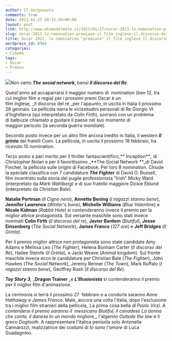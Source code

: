 ```yaml
---
author: Il Gorgonauta
comments: true
date: 2011-01-27 20:32:26+00:00
layout: post
link: http://www.atomodelmale.it/2011/01/27/oscar-2011-le-nomination-premiano-il-film-inglese-il-discorso-del-re/
slug: oscar-2011-le-nomination-premiano-il-film-inglese-il-discorso-del-re
title: Oscar 2011, le nomination "premiano" il film inglese Il discorso del Re.
wordpress_id: 8904
categories:
- Cinema
tags:
- Oscar
- Premio
---
```


[![](http://www.atomodelmale.it/wp-content/uploads/2011/01/premi-Oscar-300x225.jpg)](http://www.atomodelmale.it/wp-content/uploads/2011/01/premi-Oscar.jpg)Non certo _**The social network**_, bensì _**Il discorso del Re**_.

Quest'anno ad accaparrarsi il maggior numero di  nomination (ben 12, tra cui miglior film e regia) per i prossimi premi Oscar è un film inglese, _Il discorso del re _per l'appunto, in uscita in Italia il prossimo 28 gennaio. La pellicola narra le vicissitudini personali di Re Giorgio VI d'Inghilterra (qui interpretato da _Colin Firth_), sovrano con un problema di balbuzie chiamato a guidare il paese nel suo momento di maggior pericolo (la seconda guerra mondiale).

Secondo posto invece per un altro film ancora inedito in Italia, il western _**Il grinta**_ dei fratelli Coen. La pellicola, in uscita il prossimo 18 febbraio, ha ricevuto 10 nomination.

Terzo posto a pari merito per il thriller fantascientifico_** Inception**_ di Christopher Nolan e per il favoritissimo _**The Social Network **_di David Fincher, la pellicola sulle origini di Facebook. Per loro 8 nomination. Chiude la speciale classifica con 7 candidature _**The Fighter**_ di David O. Russell, film incentrato sulla storia del pugile professionista “Irish” Micky Ward (interpretato da _Mark Wahlberg_) e di suo fratello maggiore Dickie Eklund (interpretato da _Christian Bale_).



**Natalie Portman** (_Il Cigno nero_), **Annette Bening** (_I ragazzi stanno bene_), **Jennifer Lawrence** (_Winter's bone_), **Michelle Williams** (_Blue Valentine_) e **Nicole Kidman** (_Rabbit Hole_) si contenderanno invece il premio per la miglior attrice protagonista. Sul versante maschile sono stati invece nominati **Colin Firth** (_Il discorso del re_), **Javier Bardem** (_Biutiful_), **Jesse Einsenberg** (_The Social Network_), **James Franco** (_127 ore_) e **Jeff Bridges** (_Il Grinta_).

Per il premio miglior attrice non protagonista sono state candidate Amy Adams e Melissa Leo (_The Fighter_), Helena Bonham Carter (_Il discorso del Re_), Hailee Steinfe (_Il Grinta_), e Jacki Weave (_Animal kingdom_). Sul fronte maschile invece ecco le candidature per Christian Bale (_The Fighter_), John Hawkes (_The Social Network_), Jeremy Renner (_The Town_), Mark Ruffalo (_I ragazzi stanno bene_), Geoffrey Rush (_Il discorso del Re_).

**_Toy Story 3_**, _**Dragon Trainer** _e **_L'Illusionista_** si contenderanno il premio per il miglior film d'animazione.

La cerimonia si terrà il prossimo 27  febbraio e a condurla saranno _Anne Hathaway_ e _James Franco_. Male, ancora una volta l'Italia, dopo l'esclusione tra i miglior film stranieri della pellicola_ La prima cosa bella _di Paolo Virzì. A contendersi il premio saranno il  messicano _Biutiful_, il canadese _La donna che canta_, il danese_ In un mondo migliore_, l'algerino _Outside the law_ e il greco _Dogtooth_. A rappresentare l'italica penisola solo Antonella Cannarozzi, realizzatrice dei costumi di _Io sono l'amore_ di Luca Guadagnino.
